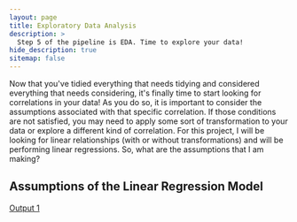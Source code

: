 ```yaml
---
layout: page
title: Exploratory Data Analysis
description: >
  Step 5 of the pipeline is EDA. Time to explore your data!
hide_description: true
sitemap: false
---
```


Now that you've tidied everything that needs tidying and considered everything that needs
considering, it's finally time to start looking for correlations in your data! As you do so, it is
important to consider the assumptions associated with that specific correlation. If those
conditions are not satisfied, you may need to apply some sort of transformation to your data or
explore a different kind of correlation. For this project, I will be looking for linear
relationships (with or without transformations) and will be performing linear regressions. So, what
are the assumptions that I am making?

## Assumptions of the Linear Regression Model

[Output 1](/320_FP/extras/EDA_01/)